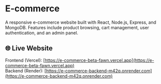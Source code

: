 # E-commerce
A responsive e-commerce website built with React, Node.js, Express, and MongoDB. Features include product browsing, cart management, user authentication, and an admin panel.

## 🌐 Live Website

Frontend (Vercel): [https://e-commerce-beta-fawn.vercel.app](https://e-commerce-beta-fawn.vercel.app)  
Backend (Render): [https://e-commerce-backend-m42q.onrender.com](https://e-commerce-backend-m42q.onrender.com)

